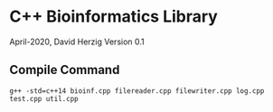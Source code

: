 # C++ Bioinformatics Library
April-2020, David Herzig
Version 0.1

## Compile Command
```
g++ -std=c++14 bioinf.cpp filereader.cpp filewriter.cpp log.cpp test.cpp util.cpp
```
